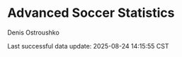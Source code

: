 # Advanced Soccer Statistics
Denis Ostroushko

<!-- gfm -->

Last successful data update: 2025-08-24 14:15:55 CST
